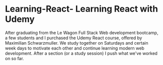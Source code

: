 # Learning-React- Learning React with Udemy
After graduating from the Le Wagon Full Stack Web development bootcamp, a few students and I purchased the Udemy React course, offered by Maximilian Schwarzmuller.
We study together on Saturdays and certain week days to motivate each other and continue learning modern web development.
After a section (or a study session) I push what we've worked on so far.
